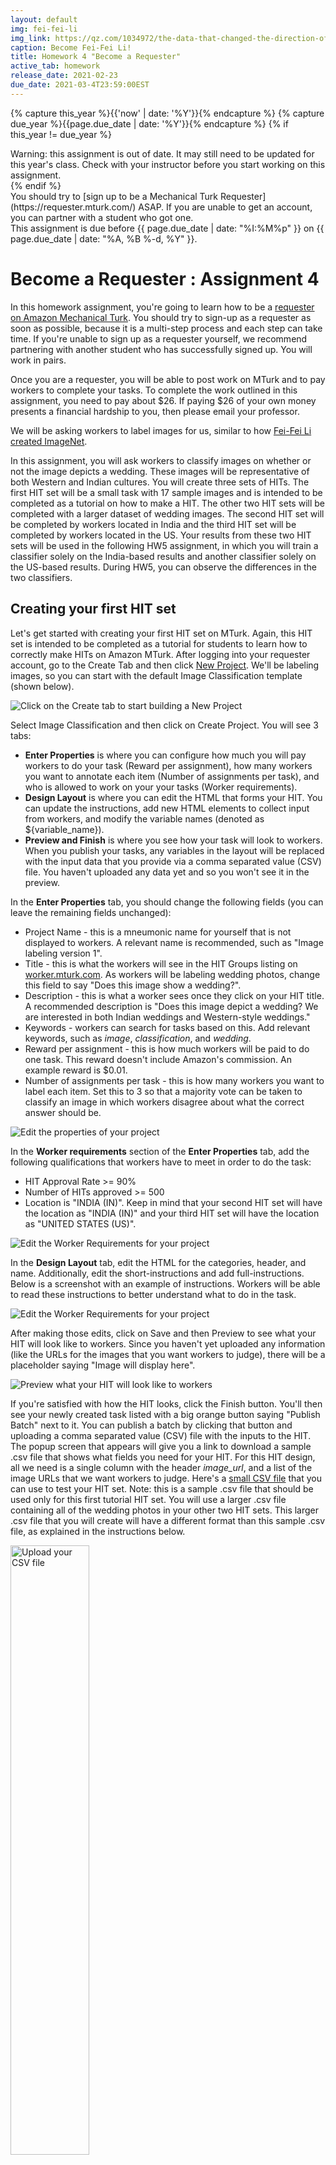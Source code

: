 ```yaml
---
layout: default
img: fei-fei-li
img_link: https://qz.com/1034972/the-data-that-changed-the-direction-of-ai-research-and-possibly-the-world/
caption: Become Fei-Fei Li!
title: Homework 4 "Become a Requester"
active_tab: homework
release_date: 2021-02-23
due_date: 2021-03-4T23:59:00EST
---
```


<!-- Check whether the assignment is up to date -->
{% capture this_year %}{{'now' | date: '%Y'}}{% endcapture %}
{% capture due_year %}{{page.due_date | date: '%Y'}}{% endcapture %}
{% if this_year != due_year %} 
<div class="alert alert-danger">
Warning: this assignment is out of date.  It may still need to be updated for this year's class.  Check with your instructor before you start working on this assignment.
</div>
{% endif %}
<!-- End of check whether the assignment is up to date -->


<div class="alert alert-danger" markdown="1">
You should try to [sign up to be a Mechanical Turk Requester](https://requester.mturk.com/)  ASAP.  If you are unable to get an account, you can partner with a student who got one. 
</div>

<div class="alert alert-info">
This assignment is due before {{ page.due_date | date: "%I:%M%p" }} on {{ page.due_date | date: "%A, %B %-d, %Y" }}. 
</div>



Become a Requester<span class="text-muted"> : Assignment 4</span> 
=============================================================

In this homework assignment, you're going to learn how to be a [requester on Amazon Mechanical Turk](https://requester.mturk.com/).  You should try to sign-up as a requester as soon as possible, because it is a multi-step process and each step can take time.  If you're unable to sign up as a requester yourself, we recommend partnering with another student who has successfully signed up. You will work in pairs.

Once you are a requester, you will be able to post work on MTurk and to pay workers to complete your tasks.  To complete the work outlined in this assignment, you need to pay about $26.  If paying $26 of your own money presents a financial hardship to you, then please email your professor.

We will be asking workers to label images for us, similar to how [Fei-Fei Li created ImageNet](https://qz.com/1034972/the-data-that-changed-the-direction-of-ai-research-and-possibly-the-world/).

In this assignment, you will ask workers to classify images on whether or not the image depicts a wedding. These images will be representative of both Western and Indian cultures. You will create three sets of HITs. The first HIT set will be a small task with 17 sample images and is intended to be completed as a tutorial on how to make a HIT. The other two HIT sets will be completed with a larger dataset of wedding images. The second HIT set will be completed by workers located in India and the third HIT set will be completed by workers located in the US. Your results from these two HIT sets will be used in the following HW5 assignment, in which you will train a classifier solely on the India-based results and another classifier solely on the US-based results. During HW5, you can observe the differences in the two classifiers. 

## Creating your first HIT set

Let's get started with creating your first HIT set on MTurk. Again, this HIT set is intended to be completed as a tutorial for students to learn how to correctly make HITs on Amazon MTurk. After logging into your requester account, go to the Create Tab and then click [New Project](](https://requester.mturk.com/create/projects/new)).  We'll be labeling images, so you can start with the default Image Classification template (shown below).

<img src="images/requester-step-1a.png" alt="Click on the Create tab to start building a New Project" class="img-responsive" />

Select Image Classification and then click on Create Project.  You will see 3 tabs: 
* **Enter Properties** is where you can configure how much you will pay workers to do your task (Reward per assignment), how many workers you want to annotate each item (Number of assignments per task), and who is allowed to work on your your tasks (Worker requirements).
* **Design Layout** is where you can edit the HTML that forms your HIT.  You can update the instructions,  add new HTML elements to collect input from workers, and modify the variable names (denoted as ${variable_name}).
* **Preview and Finish** is where you see how your task will look to workers.  When you publish your tasks, any variables in the layout will be replaced with the input data that you provide via a comma separated value (CSV) file.  You haven't uploaded any data yet and so you won't see it in the preview.

In the **Enter Properties** tab, you should change the following fields (you can leave the remaining fields unchanged):
* Project Name - this is a mneumonic name for yourself that is not displayed to workers. A relevant name is recommended, such as "Image labeling version 1".
* Title - this is what the workers will see in the HIT Groups listing on [worker.mturk.com](https://worker.mturk.com).  As workers will be labeling wedding photos, change this field to say "Does this image show a wedding?".
* Description - this is what a worker sees once they click on your HIT title. A recommended description is "Does this image depict a wedding?  We are interested in both Indian weddings and Western-style weddings."
* Keywords - workers can search for tasks based on this.  Add relevant keywords, such as *image*, *classification*, and *wedding*.
* Reward per assignment - this is how much workers will be paid to do one task. This reward doesn't include Amazon's commission. An example reward is $0.01.
* Number of assignments per task - this is how many workers you want to label each item. Set this to 3 so that a majority vote can be taken to classify an image in which workers disagree about what the correct answer should be.


<img src="images/requester-step-2.png" alt="Edit the properties of your project" class="img-responsive" />


In the **Worker requirements** section of the **Enter Properties** tab, add the following qualifications that workers have to meet in order to do the task:
* HIT Approval Rate >= 90%
* Number of HITs approved >= 500
* Location is "INDIA (IN)". Keep in mind that your second HIT set will have the location as "INDIA (IN)" and your third HIT set will have the location as "UNITED STATES (US)".

<img src="images/requester-step-3.png" alt="Edit the Worker Requirements for your project" class="img-responsive" />

In the **Design Layout** tab, edit the HTML for the categories, header, and name. Additionally, edit the short-instructions and add full-instructions. Below is a screenshot with an example of instructions. Workers will be able to read these instructions to better understand what to do in the task.

<img src="images/requester-step-4a.png" alt="Edit the Worker Requirements for your project" class="img-responsive" />

After making those edits, click on Save and then Preview to see what your HIT will look like to workers.   Since you haven't yet uploaded any information (like the URLs for the images that you want workers to judge), there will be a placeholder saying "Image will display here".  

<img src="images/requester-step-5a.png" alt="Preview what your HIT will look like to workers" class="img-responsive" />

If you're satisfied with how the HIT looks, click the Finish button.  You'll then see your newly created task listed with a big orange button saying "Publish Batch" next to it.  You can publish a batch by clicking that button and uploading a comma separated value (CSV) file with the inputs to the HIT.  The popup screen that appears will give you a link to download a sample .csv file that shows what fields you need for your HIT.  For this HIT design, all we need is a single column with the header *image_url*, and a list of the image URLs that we want workers to judge.  Here's a [small CSV file](assignments/downloads/wedding-photos-small.csv) that you can use to test your HIT set. Note: this is a sample .csv file that should be used only for this first tutorial HIT set. You will use a larger .csv file containing all of the wedding photos in your other two HIT sets. This larger .csv file that you will create will have a different format than this sample .csv file, as explained in the instructions below. 


<img src="images/requester-step-6.png" alt="Upload your CSV file" class="img-responsive" width="50%"/>

After uploading your .csv file, you can preview the HITs with the data populating them. There's a "Next HIT" button that will let you click through and preview multiple assignments. This is useful to confirm that your image links are all working properly.  


<img src="images/requester-step-7a.png" alt="Preview what your HIT will look like to workers" class="img-responsive" />

If you're happy with how the HITs look, click the big orange "Next" button at the bottom.  You'll then see a summary screen that gives details about the HIT including how much it will cost.  Publish your task for Turkers to work on by clicking on the big orange "Publish" button.


<img src="images/requester-step-8.png" alt="Confirm the cost before you publish" class="img-responsive" />

Your HITs will be posted to MTurk.  Once work has begun, you can monitor progress in the [Manage tab](https://requester.mturk.com/manage). You'll see a green progress bar showing how many of them have been completed. 


<img src="images/requester-step-9.png" alt="Confirm the cost before you publish" class="img-responsive" />

You can see the individual responses by clicking on the "Review Results" link above the progress bar.  On this screen you'll see:
* The HIT ID - notice that there are 3 HIT IDs that are all identical, since we asked 3 workers to annotate each item. 
* The Worker ID of the workers who completed each HIT.
* The Approval Rate for the worker - this is how many of the worker's tasks we have approved in the past (not how many all requesters have approved - just us).
* Input.Image Url - the input field in the CSV that we uploaded.
* Image Contains.Label - the label that the worker picked.

<img src="images/requester-step-10.png" alt="Review the results from the workers" class="img-responsive" />

Notice that the three workers all said that the first URL did not show a wedding.  This is the image that they said doesn't show a wedding:

<img src="images/weddings-indian-languages_gujarati_7268_01.jpg" alt="This doesn't show a wedding" class="img-responsive" width="33%" />


Three workers said that the second URL did show a wedding.  This is the image that does show a wedding:

<img src="images/weddings-indian-languages_hindi_7246_01.jpg" alt="This does show a wedding" class="img-responsive" width="33%" />


The Review Results screen will let you approve or reject the Workers' submissions. It is recommended to automatically approve all the assignments for this first tutorial HIT set.

You can download all of these results as a .csv file.  Here is the [results file](assignments/downloads/wedding-photos-small-Batch_3537650_batch_results.csv) from when Professor Callison-Burch created a tutorial HIT set with the 17 sample images. Note that the .csv file has many additional fields that include information about your HITs, such as the properties that you specified and information about the amount of time that workers took to complete each assignment. Columns in the results .csv that start with "Input." are the variables that were in the .csv file that you uploaded.  Columns that start with "Answer." are the answers that the Turkers provided.



## Why are we labeling images of Indian weddings?

This assignment is directly connected to HW5. In HW5, you will create classifiers trained on the images and labels you receive from your HITs. As one classifier will be trained solely on the US-based results and another classifier solely on the India-based results, it is expected that there will be differences between the two models. The goal of these two assignments is to highlight the ability for human bias and beliefs ingrained in the training data to influence the predictive nature of ML models, which can cause unintended and sometimes negative consequences.

[AI encodes and magnifies bias](https://www.fast.ai/2019/01/29/five-scary-things/#bias), and [Google researchers](https://ai.google/research/pubs/pub46553) found that ImageNet and another popular dataset called Open Images "appear to exhibit an observable amerocentric and eurocentric representation bias," as demonstrated by the distribution of geographically identifiable images in the datasets, with 2/3 of the images from the Western world.


<img src="images/imagenet_pie_chart.jpg" alt="Chart from 'No Classification without Representation'" class="img-responsive" width="50%" />



In addition, classifiers trained on the datasets show "strong differences in the relative performance on images from different locales", with lower accuracy and confidence on images with labels related to people, like "bridegroom" and "police officer", from countries like India and China. The research helped inspire the [Inclusive Images Challenge](https://ai.googleblog.com/2018/09/introducing-inclusive-images-competition.html), run by Google in partnership with a top deep learning conference called NeurIPS, back in 2018.


<img src="images/bias-towards-western-weddings.png" alt="This classifier has no problem correctly labeling photos of Western weddings, but fails on pictures of weddings from other cultures" class="img-responsive" />


A different large-scale crowdsourced dataset, [The Massively Multilingual Image Dataset (MMID)](http://multilingual-images.org/), was created by Penn researchers to learn English translations for words in 100 foreign languages by scraping images for each foreign word and finding the English words that had the most "similar" images.



<img src="https://multilingual-images.org/resources/thumbnail_kucing-top5-cnn.png" alt="An image from the massively multilingual images dataset" class="img-responsive" width="50%"/>



MMID contains around 100 images for around 10,000 words in 100 foreign languages, providing an interesting source of data for improving the "geodiversity" of image classifiers. However, [the images for an English translation of a foreign word can be noisy](http://aclweb.org/anthology/P18-1239), as shown by crowdworkers who evaluated the relevance of images for a large subset of translations in 3 languages.


## What to do in this assignment

<div class="panel panel-info">
<div class="panel-heading" markdown="1">
#### Detailed Instructions
</div>
<div class="panel-body" markdown="1">
  
1. Upload the [zipped "Weddings Indian Languages" dataset](https://nets213-hw5.s3.amazonaws.com/weddings-indian-languages.zip) to Colab and run `!unzip "weddings-indian-languages.zip"` in a new cell. The dataset is composed of around 200-1000 images per language, for 8 languages spoken in India (Bengali, Gujarati, Hindi, Malayalam, Marathi, Punjabi, Tamil, and Telugu), taken from MMID. Repeat with [the "Weddings European Language" dataset](https://nets213-hw5.s3.amazonaws.com/weddings-european-language.zip). You will submit the URL to this Colab notebook on Gradescope.
2. Create a single list of all image_url filepaths to the photos found in both datasets. We recommend using the [glob module](https://docs.python.org/3/library/glob.html) with the appropriate wildcards to get a list of all the images. The format of the filepaths must be the same as that found in the sample "wedding-photos-small.csv" input file used in your tutorial HIT set. For example, one image_url would look like: "https://s3.amazonaws.com/nets213-hw5/weddings-indian-languages/gujarati/7267/01.jpg". In other words, **you must add "https://s3.amazonaws.com/nets213-hw5/" to the beginning of each image file path**. Additionally, **shuffle all your rows**. You need to shuffle all your rows in a random fashion in order to randomize the images that the workers label. As it would be too costly to have all the images labeled, this randomization is necessary to get an even range of images.
3. In order for your input .csv file to work with the alternate HIT design (see step 4), it will have a different format than that found in the sample "wedding-photos-small.csv" input file you used in your tutorial HIT set. The goal of this step is to ultimately create a "input.csv" file with twelve columns labeled "image1", "image2", "image3", "image4", "image5", "image6", "image7", "image8", "image9", "image10", "image11", and "image12". The image_url filepaths should be evenly distributed among these twelve columns in your final input.csv file. It is recommended to do this step in Colab and then export as a .csv file. In your .csv file, only save a certain number of rows so that your second set of HITs only costs $12.50. Given the reward amount you specified, you can calculate out how many rows you need to save in your .csv file to make the total cost of these HITs equal $12.50.
4. We have created an alternate HIT design that lets workers label 12 images at a time (here's a [screenshot](images/requester-step-11.png)). Use the [HIT design that we provide](assignments/downloads/wedding-image-annotation-HIT-design-v2.txt) when designing your HITs by copying and pasting the code into your "Design Layout" section. 
5. Using this alternate HIT design found above, create your second set of HITs with the same settings as the first tutorial HIT set. This HIT set should also have a worker location property of "INDIA (IN)". This second HIT set will be completed by workers located in India. Confirm all your settings and publish your HITs. Again, this second HIT set should cost approximately $12.50. **Make sure to screenshot this page for the report**. 
6. Create your third HIT set with the same settings, but with the worker location property of "UNITED STATES (US)". This third HIT set will be completed by workers located in the US. Confirm all your settings and publish your HITs. Again, this third HIT set should cost approximately $12.50. **Make sure to screenshot this page for the report**. As your first tutorial HITs should cost approximately $1, second HITs as $12.50, and third HITs as $12.50, the total expense per team should be approximately $26.
7. After these two HIT sets are completed by workers, download the results into two separate .csv files. These two files will be submitted on Gradescope. 
</div>
</div>


<div class="panel panel-primary" id="questions">
<div class="panel-heading" markdown="1">
#### Report
</div>
<div class="panel-body" markdown="1">
  
Below are the questions that you will be asked to answer about this assignment. Please turn in your answers in a PDF for Homework 4 on Gradescope.

1. What is the link to your Colab notebook?
2. Attach screenshots of the pages confirming the settings of your second HIT set (India-based workers) and third HIT set (US-based workers).
3. If you had more time to work on these HIT sets, what additional things would you add in the creation or processing of the HIT for better quality control and aggregation?
4. Calculate the cost of annotating images from the entire wedding dataset (Both Indian and European) on MTurk using the 1-image-per-HIT design that was described in the section “Your First HIT set”. Assume the “Reward per Assignment” in both the cases to be $0.01 and the “Number of Assignments per Task” to be 3. Include the Amazon MTurk fee in the total cost as well. 
5. Calculate the cost of annotating the 35 million images in the MMID. Assume that you are using a 12-image-per-HIT design, the “Reward per Assignment” in both the cases to be $0.01, and the “Number of Assignments per Task” to be 3. Include the Amazon MTurk fee in the total cost as well. 
6. Next week you will use the results from your HITs to train classifiers. What differences could you expect between a classifier trained solely on the India-based worker labels and a classifier trained solely on the US-based worker labels?
7. Find a real life incident when bias within a model's training dataset caused unintended negative consequences. What were the consequences? Why did these unintended conseqences occur? What was the problem in the training dataset? What could have been done to prevent this incident from having occurred? 
8. Confirm that you submitted your two results .csv files from your two HIT sets onto Gradescope as well. 
</div>
</div>

